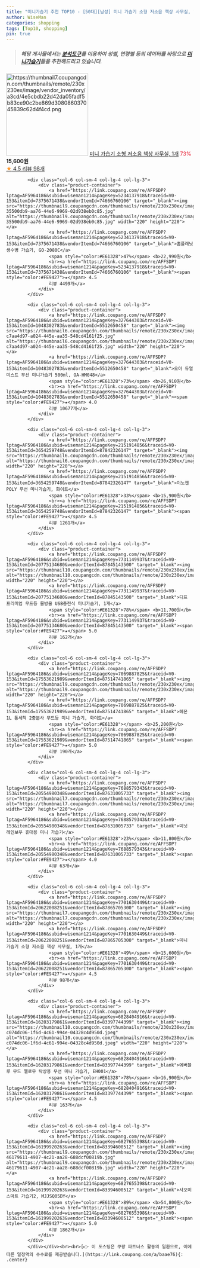 ```yaml
---
title: "미니가습기 추천 TOP10 - [50대][남성] 미니 가습기 소형 저소음 책상 사무실, 1개"
author: WiseMan
categories: shopping
tags: [Top10, shopping]
pin: true
---
```


> ##### 해당 게시물에서는 [**분석도구**](https://itemscout.io/)를 이용하여 **성별**, **연령별** 등의 데이터를 바탕으로 [**미니가습기**](https://link.coupang.com/a/baae76)들을 추천해드리고 있습니다.
<div class="container"><div class="row">
            <div class="col-6 col-sm-4 col-lg-4 col-lg-3">
                <div class="product-container">
                    <a href="https://link.coupang.com/re/AFFSDP?lptag=AF5964186&subid=wiseman1214&pageKey=7701630449&traceid=V0-153&itemId=20622008251&vendorItemId=87865705300" target="_blank"><img src="https://thumbnail7.coupangcdn.com/thumbnails/remote/230x230ex/image/vendor_inventory/a3cd/4e5cbdb22d42da05fadf5b83ce90c2be869d308086037045839c62d4f4cd.png" alt="https://thumbnail7.coupangcdn.com/thumbnails/remote/230x230ex/image/vendor_inventory/a3cd/4e5cbdb22d42da05fadf5b83ce90c2be869d308086037045839c62d4f4cd.png" width="220" height="220"></a>
                    <a href="https://link.coupang.com/re/AFFSDP?lptag=AF5964186&subid=wiseman1214&pageKey=7701630449&traceid=V0-153&itemId=20622008251&vendorItemId=87865705300" target="_blank">미니 가습기 소형 저소음 책상 사무실, 1개</a>
                    <span style="color:#E61328">73%</span> <b>15,600원</b>
                    <br><a href="https://link.coupang.com/re/AFFSDP?lptag=AF5964186&subid=wiseman1214&pageKey=7701630449&traceid=V0-153&itemId=20622008251&vendorItemId=87865705300" target="_blank"><span style="color:#FE9427">★</span> 4.5
                    리뷰 98개</a>
                </div>
            </div>
            
            <div class="col-6 col-sm-4 col-lg-4 col-lg-3">
                <div class="product-container">
                    <a href="https://link.coupang.com/re/AFFSDP?lptag=AF5964186&subid=wiseman1214&pageKey=5234137918&traceid=V0-153&itemId=7375671438&vendorItemId=74666760106" target="_blank"><img src="https://thumbnail9.coupangcdn.com/thumbnails/remote/230x230ex/image/retail/images/2062849848167032-35500db9-aa76-44e6-9969-02d938eb0c85.jpg" alt="https://thumbnail9.coupangcdn.com/thumbnails/remote/230x230ex/image/retail/images/2062849848167032-35500db9-aa76-44e6-9969-02d938eb0c85.jpg" width="220" height="220"></a>
                    <a href="https://link.coupang.com/re/AFFSDP?lptag=AF5964186&subid=wiseman1214&pageKey=5234137918&traceid=V0-153&itemId=7375671438&vendorItemId=74666760106" target="_blank">홈플래닛 생수병 가습기, GO-2080C</a>
                    <span style="color:#E61328">47%</span> <b>22,990원</b>
                    <br><a href="https://link.coupang.com/re/AFFSDP?lptag=AF5964186&subid=wiseman1214&pageKey=5234137918&traceid=V0-153&itemId=7375671438&vendorItemId=74666760106" target="_blank"><span style="color:#FE9427">★</span> 4.5
                    리뷰 4499개</a>
                </div>
            </div>
            
            <div class="col-6 col-sm-4 col-lg-4 col-lg-3">
                <div class="product-container">
                    <a href="https://link.coupang.com/re/AFFSDP?lptag=AF5964186&subid=wiseman1214&pageKey=327644303&traceid=V0-153&itemId=1048302783&vendorItemId=5512650458" target="_blank"><img src="https://thumbnail6.coupangcdn.com/thumbnails/remote/230x230ex/image/retail/images/2980016791220285-c7aa4d97-a024-445e-aa35-548cd4161f25.jpg" alt="https://thumbnail6.coupangcdn.com/thumbnails/remote/230x230ex/image/retail/images/2980016791220285-c7aa4d97-a024-445e-aa35-548cd4161f25.jpg" width="220" height="220"></a>
                    <a href="https://link.coupang.com/re/AFFSDP?lptag=AF5964186&subid=wiseman1214&pageKey=327644303&traceid=V0-153&itemId=1048302783&vendorItemId=5512650458" target="_blank">오아 듀얼미스트 무선 미니가습기 500ml, OA-HM048</a>
                    <span style="color:#E61328">73%</span> <b>26,910원</b>
                    <br><a href="https://link.coupang.com/re/AFFSDP?lptag=AF5964186&subid=wiseman1214&pageKey=327644303&traceid=V0-153&itemId=1048302783&vendorItemId=5512650458" target="_blank"><span style="color:#FE9427">★</span> 4.0
                    리뷰 10677개</a>
                </div>
            </div>
            
            <div class="col-6 col-sm-4 col-lg-4 col-lg-3">
                <div class="product-container">
                    <a href="https://link.coupang.com/re/AFFSDP?lptag=AF5964186&subid=wiseman1214&pageKey=2151914856&traceid=V0-153&itemId=3654259748&vendorItemId=87842326147" target="_blank"><img src="https://thumbnail6.coupangcdn.com/thumbnails/remote/230x230ex/image/vendor_inventory/2a5e/718b604e9ebf308df054ce6b5d8fa1d234054913075cd8ac6e3e5d419dc0.jpg" alt="https://thumbnail6.coupangcdn.com/thumbnails/remote/230x230ex/image/vendor_inventory/2a5e/718b604e9ebf308df054ce6b5d8fa1d234054913075cd8ac6e3e5d419dc0.jpg" width="220" height="220"></a>
                    <a href="https://link.coupang.com/re/AFFSDP?lptag=AF5964186&subid=wiseman1214&pageKey=2151914856&traceid=V0-153&itemId=3654259748&vendorItemId=87842326147" target="_blank">이노젠 POLY 무선 미니가습기, 화이트</a>
                    <span style="color:#E61328">33%</span> <b>15,900원</b>
                    <br><a href="https://link.coupang.com/re/AFFSDP?lptag=AF5964186&subid=wiseman1214&pageKey=2151914856&traceid=V0-153&itemId=3654259748&vendorItemId=87842326147" target="_blank"><span style="color:#FE9427">★</span> 4.5
                    리뷰 1261개</a>
                </div>
            </div>
            
            <div class="col-6 col-sm-4 col-lg-4 col-lg-3">
                <div class="product-container">
                    <a href="https://link.coupang.com/re/AFFSDP?lptag=AF5964186&subid=wiseman1214&pageKey=7731149937&traceid=V0-153&itemId=20775134680&vendorItemId=87845143500" target="_blank"><img src="https://thumbnail10.coupangcdn.com/thumbnails/remote/230x230ex/image/vendor_inventory/fa38/4dc112b165b809f2b2ddc14ef99f15d53df4014da8bb11e2687644353bb6.jpg" alt="https://thumbnail10.coupangcdn.com/thumbnails/remote/230x230ex/image/vendor_inventory/fa38/4dc112b165b809f2b2ddc14ef99f15d53df4014da8bb11e2687644353bb6.jpg" width="220" height="220"></a>
                    <a href="https://link.coupang.com/re/AFFSDP?lptag=AF5964186&subid=wiseman1214&pageKey=7731149937&traceid=V0-153&itemId=20775134680&vendorItemId=87845143500" target="_blank">디프 프리미엄 무드등 물방울 USB충전식 미니가습기, 1개</a>
                    <span style="color:#E61328">78%</span> <b>11,700원</b>
                    <br><a href="https://link.coupang.com/re/AFFSDP?lptag=AF5964186&subid=wiseman1214&pageKey=7731149937&traceid=V0-153&itemId=20775134680&vendorItemId=87845143500" target="_blank"><span style="color:#FE9427">★</span> 5.0
                    리뷰 162개</a>
                </div>
            </div>
            
            <div class="col-6 col-sm-4 col-lg-4 col-lg-3">
                <div class="product-container">
                    <a href="https://link.coupang.com/re/AFFSDP?lptag=AF5964186&subid=wiseman1214&pageKey=7069887825&traceid=V0-153&itemId=17553621989&vendorItemId=87514741865" target="_blank"><img src="https://thumbnail9.coupangcdn.com/thumbnails/remote/230x230ex/image/vendor_inventory/5545/8e0dd321e2c74e904d851295f8b3df52b3607df9d1d2cbd878dfbdcc6193.jpg" alt="https://thumbnail9.coupangcdn.com/thumbnails/remote/230x230ex/image/vendor_inventory/5545/8e0dd321e2c74e904d851295f8b3df52b3607df9d1d2cbd878dfbdcc6193.jpg" width="220" height="220"></a>
                    <a href="https://link.coupang.com/re/AFFSDP?lptag=AF5964186&subid=wiseman1214&pageKey=7069887825&traceid=V0-153&itemId=17553621989&vendorItemId=87514741865" target="_blank">헤몬 1L 통세척 2중분사 무드등 미니 가습기, 화이트</a>
                    <span style="color:#E61328"></span> <b>25,200원</b>
                    <br><a href="https://link.coupang.com/re/AFFSDP?lptag=AF5964186&subid=wiseman1214&pageKey=7069887825&traceid=V0-153&itemId=17553621989&vendorItemId=87514741865" target="_blank"><span style="color:#FE9427">★</span> 5.0
                    리뷰 190개</a>
                </div>
            </div>
            
            <div class="col-6 col-sm-4 col-lg-4 col-lg-3">
                <div class="product-container">
                    <a href="https://link.coupang.com/re/AFFSDP?lptag=AF5964186&subid=wiseman1214&pageKey=7688579343&traceid=V0-153&itemId=20554980348&vendorItemId=87631005733" target="_blank"><img src="https://thumbnail7.coupangcdn.com/thumbnails/remote/230x230ex/image/vendor_inventory/fa19/b73ec381ff51685196fc9ce733f3cda12cd4d2d65b414c21ff91d6eaef53.jpg" alt="https://thumbnail7.coupangcdn.com/thumbnails/remote/230x230ex/image/vendor_inventory/fa19/b73ec381ff51685196fc9ce733f3cda12cd4d2d65b414c21ff91d6eaef53.jpg" width="220" height="220"></a>
                    <a href="https://link.coupang.com/re/AFFSDP?lptag=AF5964186&subid=wiseman1214&pageKey=7688579343&traceid=V0-153&itemId=20554980348&vendorItemId=87631005733" target="_blank">미닛 레인보우 휴대용 미니 가습기</a>
                    <span style="color:#E61328">23%</span> <b>11,800원</b>
                    <br><a href="https://link.coupang.com/re/AFFSDP?lptag=AF5964186&subid=wiseman1214&pageKey=7688579343&traceid=V0-153&itemId=20554980348&vendorItemId=87631005733" target="_blank"><span style="color:#FE9427">★</span> 4.0
                    리뷰 63개</a>
                </div>
            </div>
            
            <div class="col-6 col-sm-4 col-lg-4 col-lg-3">
                <div class="product-container">
                    <a href="https://link.coupang.com/re/AFFSDP?lptag=AF5964186&subid=wiseman1214&pageKey=7701630449&traceid=V0-153&itemId=20622008251&vendorItemId=87865705300" target="_blank"><img src="https://thumbnail7.coupangcdn.com/thumbnails/remote/230x230ex/image/vendor_inventory/a3cd/4e5cbdb22d42da05fadf5b83ce90c2be869d308086037045839c62d4f4cd.png" alt="https://thumbnail7.coupangcdn.com/thumbnails/remote/230x230ex/image/vendor_inventory/a3cd/4e5cbdb22d42da05fadf5b83ce90c2be869d308086037045839c62d4f4cd.png" width="220" height="220"></a>
                    <a href="https://link.coupang.com/re/AFFSDP?lptag=AF5964186&subid=wiseman1214&pageKey=7701630449&traceid=V0-153&itemId=20622008251&vendorItemId=87865705300" target="_blank">미니 가습기 소형 저소음 책상 사무실, 1개</a>
                    <span style="color:#E61328">49%</span> <b>15,600원</b>
                    <br><a href="https://link.coupang.com/re/AFFSDP?lptag=AF5964186&subid=wiseman1214&pageKey=7701630449&traceid=V0-153&itemId=20622008251&vendorItemId=87865705300" target="_blank"><span style="color:#FE9427">★</span> 4.5
                    리뷰 98개</a>
                </div>
            </div>
            
            <div class="col-6 col-sm-4 col-lg-4 col-lg-3">
                <div class="product-container">
                    <a href="https://link.coupang.com/re/AFFSDP?lptag=AF5964186&subid=wiseman1214&pageKey=6828404916&traceid=V0-153&itemId=16203179861&vendorItemId=83397744399" target="_blank"><img src="https://thumbnail10.coupangcdn.com/thumbnails/remote/230x230ex/image/retail/images/5461003454816577-c074dc06-1f6d-4c61-994e-04328c4d950d.jpeg" alt="https://thumbnail10.coupangcdn.com/thumbnails/remote/230x230ex/image/retail/images/5461003454816577-c074dc06-1f6d-4c61-994e-04328c4d950d.jpeg" width="220" height="220"></a>
                    <a href="https://link.coupang.com/re/AFFSDP?lptag=AF5964186&subid=wiseman1214&pageKey=6828404916&traceid=V0-153&itemId=16203179861&vendorItemId=83397744399" target="_blank">에버블루 무드 멜로우 탁상용 무선 미니 가습기, EH001</a>
                    <span style="color:#E61328">78%</span> <b>16,900원</b>
                    <br><a href="https://link.coupang.com/re/AFFSDP?lptag=AF5964186&subid=wiseman1214&pageKey=6828404916&traceid=V0-153&itemId=16203179861&vendorItemId=83397744399" target="_blank"><span style="color:#FE9427">★</span> 4.5
                    리뷰 163개</a>
                </div>
            </div>
            
            <div class="col-6 col-sm-4 col-lg-4 col-lg-3">
                <div class="product-container">
                    <a href="https://link.coupang.com/re/AFFSDP?lptag=AF5964186&subid=wiseman1214&pageKey=6827655398&traceid=V0-153&itemId=16199920263&vendorItemId=83394600512" target="_blank"><img src="https://thumbnail9.coupangcdn.com/thumbnails/remote/230x230ex/image/retail/images/4593070708812702-46179611-4907-4c21-aa28-688dcf00819b.jpg" alt="https://thumbnail9.coupangcdn.com/thumbnails/remote/230x230ex/image/retail/images/4593070708812702-46179611-4907-4c21-aa28-688dcf00819b.jpg" width="220" height="220"></a>
                    <a href="https://link.coupang.com/re/AFFSDP?lptag=AF5964186&subid=wiseman1214&pageKey=6827655398&traceid=V0-153&itemId=16199920263&vendorItemId=83394600512" target="_blank">샤오미 스마트 가습기2, MJJSQ05DY</a>
                    <span style="color:#E61328">89%</span> <b>54,800원</b>
                    <br><a href="https://link.coupang.com/re/AFFSDP?lptag=AF5964186&subid=wiseman1214&pageKey=6827655398&traceid=V0-153&itemId=16199920263&vendorItemId=83394600512" target="_blank"><span style="color:#FE9427">★</span> 5.0
                    리뷰 1862개</a>
                </div>
            </div>
            </div></div><br><br>[👉 이 포스팅은 쿠팡 파트너스 활동의 일환으로, 이에 따른 일정액의 수수료를 제공받습니다.](https://link.coupang.com/a/baae76){: .center}